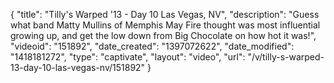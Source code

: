 {
    "title": "Tilly's Warped '13 - Day 10 Las Vegas, NV",
    "description": "Guess what band Matty Mullins of Memphis May Fire thought was most influential growing up, and get the low down from Big Chocolate on how hot it was!",
    "videoid": "151892",
    "date_created": "1397072622",
    "date_modified": "1418181272",
    "type": "captivate",
    "layout": "video",
    "url": "\/v\/tilly-s-warped-13-day-10-las-vegas-nv\/151892"
}